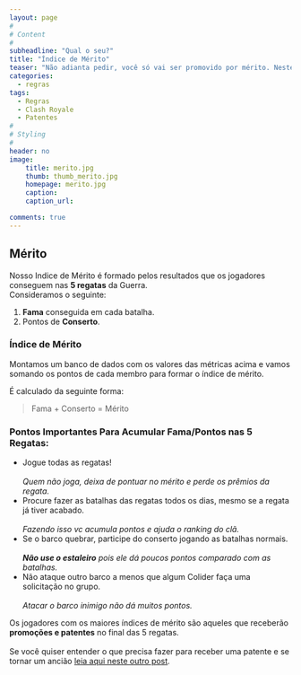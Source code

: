 ```yaml
---
layout: page
#
# Content
#
subheadline: "Qual o seu?"
title: "Índice de Mérito"
teaser: "Não adianta pedir, você só vai ser promovido por mérito. Neste post vamos explicar como funcionam as avaliações dos jogadores dentro do Pr0Gamers. Você precisa entender nosso índice de mérito!"
categories:
  - regras
tags:
  - Regras
  - Clash Royale
  - Patentes
#
# Styling
#
header: no
image:
    title: merito.jpg
    thumb: thumb_merito.jpg
    homepage: merito.jpg
    caption: 
    caption_url: 

comments: true    
---
```


## Mérito

Nosso Indice de Mérito é formado pelos resultados que os jogadores conseguem nas <strong>5 regatas</strong> da Guerra.<br>
Consideramos o seguinte:
<ol> 
  <li> <strong>Fama</strong> conseguida em cada batalha.</li>
  <li> Pontos de <strong>Conserto</strong>.</li>
</ol> 


### Índice de Mérito
Montamos um banco de dados com os valores das métricas acima e vamos somando os pontos de cada membro para formar o índice de mérito. 

É calculado da seguinte forma: <br>

> <span align="center" class="teaser">Fama + Conserto = Mérito</span>

### Pontos Importantes Para Acumular Fama/Pontos nas 5 Regatas:

<ul>
  <li>Jogue todas as regatas!</li><br>
  <em>Quem não joga, deixa de pontuar no mérito e perde os prêmios da regata.</em>
  <li>Procure fazer as batalhas das regatas todos os dias, mesmo se a regata já tiver acabado.</li><br>
  <em>Fazendo isso vc acumula pontos e ajuda o ranking do clã.</em>
  <li>Se o barco quebrar, participe do conserto jogando as batalhas normais.</li><br>
  <em><strong>Não use o estaleiro</strong> pois ele dá poucos pontos comparado com as batalhas.</em>
  <li>Não ataque outro barco a menos que algum Colider faça uma solicitação no grupo.</li><br>
  <em>Atacar o barco inimigo não dá muitos pontos.</em>
</ul>

Os jogadores com os maiores índices de mérito são aqueles que receberão <strong>promoções e patentes</strong> no final das 5 regatas. <br><br>
Se você quiser entender o que precisa fazer para receber uma patente e se tornar um ancião <a href="{{ site.url }}{{ site.baseurl }}/regras/como_ser_anciao" target="_blank">leia aqui neste outro post</a>.
